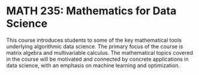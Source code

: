 # MATH 235: Mathematics for Data Science

This course introduces students to some of the key mathematical tools underlying algorithmic data science. The primary focus of the course is matrix algebra and multivariable calculus. The mathematical topics covered in the course will be motivated and connected by concrete applications in data science, with an emphasis on machine learning and optimization.